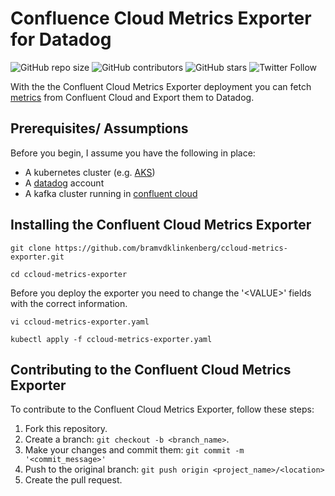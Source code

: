 # Confluence Cloud Metrics Exporter for Datadog

![GitHub repo size](https://img.shields.io/github/repo-size/bramvdklinkenberg/ccloud-metrics-exporter)
![GitHub contributors](https://img.shields.io/github/contributors/bramvdklinkenberg/ccloud-metrics-exporter)
![GitHub stars](https://img.shields.io/github/stars/bramvdklinkenberg/ccloud-metrics-exporter?style=social)
![Twitter Follow](https://img.shields.io/twitter/follow/BramKlinkenberg?style=social)

With the the Confluent Cloud Metrics Exporter deployment you can fetch [metrics](https://docs.confluent.io/5.5.0/cloud/metrics-api.html#list-the-available-metrics "available metrics") from Confluent Cloud and Export them to Datadog.

## Prerequisites/ Assumptions

Before you begin, I assume you have the following in place:
* A kubernetes cluster (e.g. [AKS](https://docs.microsoft.com/en-us/azure/aks/intro-kubernetes))
* A [datadog](https://www.datadoghq.com/) account
* A kafka cluster running in [confluent cloud](https://www.confluent.io/confluent-cloud/)

## Installing the Confluent Cloud Metrics Exporter

```
git clone https://github.com/bramvdklinkenberg/ccloud-metrics-exporter.git
```

```
cd ccloud-metrics-exporter
```

Before you deploy the exporter you need to change the '\<VALUE\>' fields with the correct information.

```
vi ccloud-metrics-exporter.yaml
```

```
kubectl apply -f ccloud-metrics-exporter.yaml
```

## Contributing to the Confluent Cloud Metrics Exporter
<!--- If your README is long or you have some specific process or steps you want contributors to follow, consider creating a separate CONTRIBUTING.md file--->
To contribute to the Confluent Cloud Metrics Exporter, follow these steps:

1. Fork this repository.
2. Create a branch: `git checkout -b <branch_name>`.
3. Make your changes and commit them: `git commit -m '<commit_message>'`
4. Push to the original branch: `git push origin <project_name>/<location>`
5. Create the pull request.

